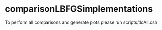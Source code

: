 # comparisonLBFGSimplementations

To perform all comparisons and generate plots please run scripts/doAll.csh

